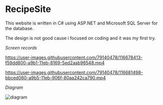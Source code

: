 # RecipeSite
This website is written in C# using ASP.NET and Microsoft SQL Server for the database.

The design is not good cause i focused on coding and it was my first try.

*Screen records*

https://user-images.githubusercontent.com/79140478/116678413-f59dd800-a9b1-11eb-8169-5ed2aab96548.mp4 

https://user-images.githubusercontent.com/79140478/116681498-bbced080-a9b5-11eb-906f-80aa242ca790.mp4

*Diagram*

![diagram](https://user-images.githubusercontent.com/79140478/116697543-fba0b280-a9cb-11eb-816a-184c53e3eebd.png)
